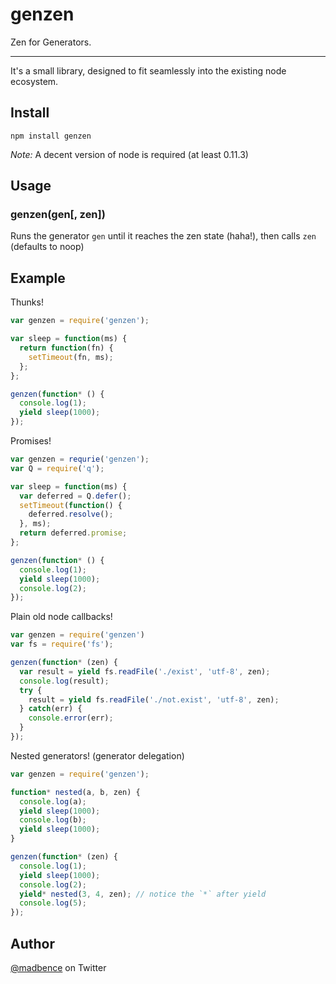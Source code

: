 # genzen

Zen for Generators.

---

It's a small library, designed to fit seamlessly into the existing node ecosystem.

## Install

```
npm install genzen
```

*Note:* A decent version of node is required (at least 0.11.3)

## Usage

### genzen(gen[, zen])

Runs the generator `gen` until it reaches the zen state (haha!), then calls `zen`
(defaults to noop)

## Example

Thunks!

```js
var genzen = require('genzen');

var sleep = function(ms) {
  return function(fn) {
    setTimeout(fn, ms);
  };
};

genzen(function* () {
  console.log(1);
  yield sleep(1000);
});
```

Promises!

```js
var genzen = requrie('genzen');
var Q = require('q');

var sleep = function(ms) {
  var deferred = Q.defer();
  setTimeout(function() {
    deferred.resolve();
  }, ms);
  return deferred.promise;
};

genzen(function* () {
  console.log(1);
  yield sleep(1000);
  console.log(2);
});
```

Plain old node callbacks!

```js
var genzen = require('genzen')
var fs = require('fs');

genzen(function* (zen) {
  var result = yield fs.readFile('./exist', 'utf-8', zen);
  console.log(result);
  try {
    result = yield fs.readFile('./not.exist', 'utf-8', zen);
  } catch(err) {
    console.error(err);
  }
});
```

Nested generators! (generator delegation)

```js
var genzen = require('genzen');

function* nested(a, b, zen) {
  console.log(a);
  yield sleep(1000);
  console.log(b);
  yield sleep(1000);
}

genzen(function* (zen) {
  console.log(1);
  yield sleep(1000);
  console.log(2);
  yield* nested(3, 4, zen); // notice the `*` after yield
  console.log(5);
});
```

## Author

[@madbence](https://twitter.com/madbence) on Twitter
